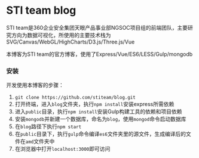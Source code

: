 # STI team blog

STI team是360企业安全集团天眼产品事业部NGSOC项目组的前端团队，主要研究方向为数据可视化，所使用的主要技术栈为SVG/Canvas/WebGL/HighCharts/D3.js/Three.js/Vue

本博客为STI team的官方博客，使用了Express/Vue/ES6/LESS/Gulp/mongodb

### 安装

开发使用本博客的步骤：

1. `git clone https://github.com/stiteam/blog.git`
2. 打开终端，进入`blog`文件夹，执行`npm install`安装express所需依赖
3. 进入`public`目录，执行`npm install`安装Gulp构建工具的依赖和项目依赖
4. 安装`mongodb`并新建一个数据库，命名为`blog`，使用`mongod`命令启动数据库
5. 在`blog`路径下执行`npm start`
6. 在`public`目录下，执行`gulp`命令编译`es6`文件夹里的源文件，生成编译后的文件在`amd`文件夹中
7. 在浏览器中打开`localhost:3000`即可访问